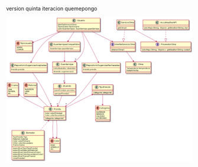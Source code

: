 


version quinta iteracion quemepongo


![Aquí la descripción de la imagen por si no carga](https://raw.githubusercontent.com/heinHertz/QueMePongoQuintaIteracion/master/diagrama.png)
